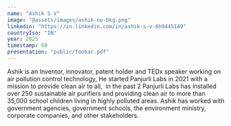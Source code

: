 ```yaml
---
name: "Ashik S V"
image: "@assets/images/ashik-no-bkg.png"
linkedin: "https://in.linkedin.com/in/ashik-s-v-6b9445149"
countryIso: "IN"
year: 2025
timestamp: 60
presentation: "public/foobar.pdf"
---
```


Ashik is an Inventor, innovator, patent holder and TEDx speaker working on air pollution control technology, He started Panjurli Labs in 2021 with a mission to provide clean air to all,  in the past 2 Panjurli Labs has installed over 250 sustainable air purifiers and providing clean air to more than 35,000 school children living in highly polluted areas. Ashik has worked with government agencies, government schools, the environment ministry, corporate companies, and other stakeholders.
